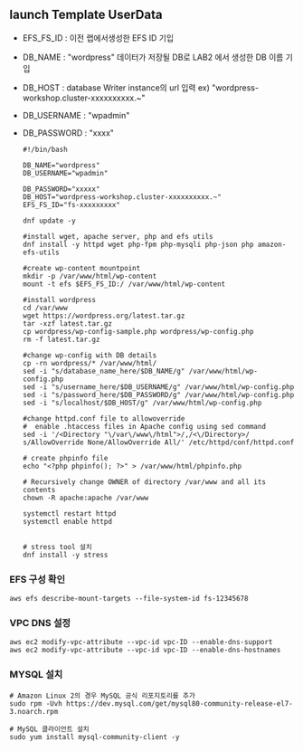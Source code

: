 
## launch Template UserData

 - EFS_FS_ID : 이전 랩에서생성한 EFS ID 기입
 - DB_NAME : "wordpress" 데이터가 저장될 DB로 LAB2 에서 생성한 DB 이름 기입
 - DB_HOST : database Writer instance의 url 입력
    ex) "wordpress-workshop.cluster-xxxxxxxxxx.~"

 - DB_USERNAME : "wpadmin"
 - DB_PASSWORD : "xxxx"


    ```
    #!/bin/bash

    DB_NAME="wordpress"
    DB_USERNAME="wpadmin"

    DB_PASSWORD="xxxxx"
    DB_HOST="wordpress-workshop.cluster-xxxxxxxxxx.~"
    EFS_FS_ID="fs-xxxxxxxxx"

    dnf update -y

    #install wget, apache server, php and efs utils
    dnf install -y httpd wget php-fpm php-mysqli php-json php amazon-efs-utils

    #create wp-content mountpoint
    mkdir -p /var/www/html/wp-content
    mount -t efs $EFS_FS_ID:/ /var/www/html/wp-content

    #install wordpress
    cd /var/www
    wget https://wordpress.org/latest.tar.gz
    tar -xzf latest.tar.gz
    cp wordpress/wp-config-sample.php wordpress/wp-config.php
    rm -f latest.tar.gz

    #change wp-config with DB details
    cp -rn wordpress/* /var/www/html/
    sed -i "s/database_name_here/$DB_NAME/g" /var/www/html/wp-config.php
    sed -i "s/username_here/$DB_USERNAME/g" /var/www/html/wp-config.php
    sed -i "s/password_here/$DB_PASSWORD/g" /var/www/html/wp-config.php
    sed -i "s/localhost/$DB_HOST/g" /var/www/html/wp-config.php

    #change httpd.conf file to allowoverride
    #  enable .htaccess files in Apache config using sed command
    sed -i '/<Directory "\/var\/www\/html">/,/<\/Directory>/ s/AllowOverride None/AllowOverride All/' /etc/httpd/conf/httpd.conf

    # create phpinfo file
    echo "<?php phpinfo(); ?>" > /var/www/html/phpinfo.php

    # Recursively change OWNER of directory /var/www and all its contents
    chown -R apache:apache /var/www

    systemctl restart httpd
    systemctl enable httpd


    # stress tool 설치
    dnf install -y stress

    ```



### EFS 구성 확인
```
aws efs describe-mount-targets --file-system-id fs-12345678
```

### VPC DNS 설정
```
aws ec2 modify-vpc-attribute --vpc-id vpc-ID --enable-dns-support
aws ec2 modify-vpc-attribute --vpc-id vpc-ID --enable-dns-hostnames

```

### MYSQL 설치
```
# Amazon Linux 2의 경우 MySQL 공식 리포지토리를 추가
sudo rpm -Uvh https://dev.mysql.com/get/mysql80-community-release-el7-3.noarch.rpm

# MySQL 클라이언트 설치
sudo yum install mysql-community-client -y

```